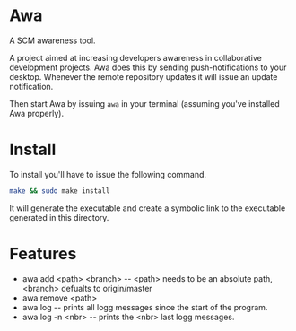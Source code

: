 # Awa
A SCM awareness tool.

A project aimed at increasing developers awareness in collaborative development projects.
Awa does this by sending push-notifications to your desktop. 
Whenever the remote repository updates it will issue an update notification. 

Then start Awa by issuing `awa` in your terminal (assuming you've installed
Awa properly). 

# Install
To install you'll have to issue the following command.

```bash
make && sudo make install
```

It will generate the executable and create a symbolic link to the executable generated in this directory.

# Features

* awa add \<path\> \<branch\> -- \<path\> needs to be an absolute path, \<branch\> defualts to origin/master
* awa remove \<path\> 
* awa log -- prints all logg messages since the start of the program. 
* awa log -n \<nbr\> -- prints the \<nbr\> last logg messages. 
